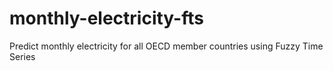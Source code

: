 # monthly-electricity-fts
Predict monthly electricity for all OECD member countries using Fuzzy Time Series

